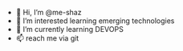 - 👋 Hi, I’m @me-shaz
- 👀 I’m interested learning emerging technologies 
- 🌱 I’m currently learning DEVOPS
- 📫 reach me via git 

<!---
me-shaz/me-shaz is a ✨ special ✨ repository because its `README.md` (this file) appears on your GitHub profile.
You can click the Preview link to take a look at your changes.
--->
